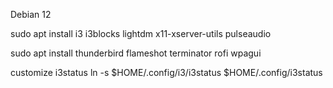 Debian 12

sudo apt install i3 i3blocks lightdm x11-xserver-utils pulseaudio

sudo apt install thunderbird flameshot terminator rofi wpagui

customize i3status
ln -s $HOME/.config/i3/i3status $HOME/.config/i3status
